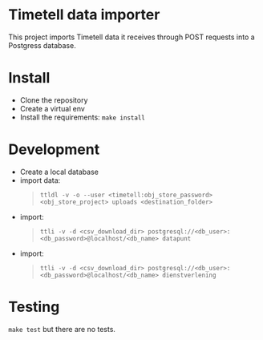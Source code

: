 Timetell data importer
===

This project imports Timetell data it receives through POST requests into a Postgress database.



Install
=======
* Clone the repository
* Create a virtual env
* Install the requirements: `make install`


Development
===========
* Create a local database
* import data:
    > `ttldl -v -o --user <timetell:obj_store_password> <obj_store_project> uploads <destination_folder>`
* import:
    > `ttli -v -d <csv_download_dir> postgresql://<db_user>:<db_password>@localhost/<db_name> datapunt`
* import:
    > `ttli -v -d <csv_download_dir> postgresql://<db_user>:<db_password>@localhost/<db_name> dienstverlening`


Testing
=======
`make test` but there are no tests.
